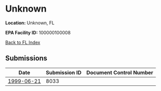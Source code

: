 # Unknown

**Location:** Unknown, FL

**EPA Facility ID:** 100000100008

[Back to FL Index](../../index.md)

## Submissions

| Date | Submission ID | Document Control Number |
|------|--------------|-------------------------|
| [1999-06-21](submissions/8033.md) | 8033 |  |
